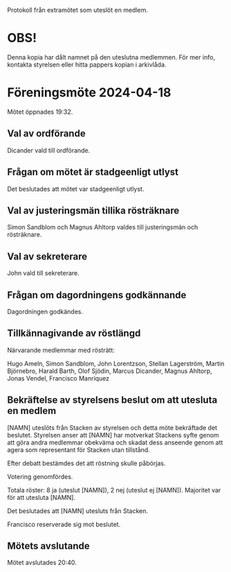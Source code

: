 <!-- 
.. title: Protokoll till extramöte för uteslutning av medlem.
.. slug: extramote
.. date: 2024-04-18 12:00 CET
.. description: Protokoll från extramötet som uteslöt en medlem.
.. category: 2024
-->

Protokoll från extramötet som uteslöt en medlem.

<!-- TEASER_END -->

# OBS!

Denna kopia har dålt namnet på den uteslutna medlemmen. För mer info,
kontakta styrelsen eller hitta pappers kopian i arkivlåda.

# Föreningsmöte 2024-04-18

Mötet öppnades 19:32.

## Val av ordförande

Dicander vald till ordförande.

## Frågan om mötet är stadgeenligt utlyst

Det beslutades att mötet var stadgeenligt utlyst.

## Val av justeringsmän tillika rösträknare

Simon Sandblom och Magnus Ahltorp valdes till justeringsmän och rösträknare.

## Val av sekreterare

John vald till sekreterare.

## Frågan om dagordningens godkännande

Dagordningen godkändes.

## Tillkännagivande av röstlängd

Närvarande medlemmar med rösträtt:

Hugo Ameln, Simon Sandblom, John Lorentzson, Stellan Lagerström,
Martin Björnebro, Harald Barth, Olof Sjödin, Marcus Dicander, Magnus
Ahltorp, Jonas Vendel, Francisco Manríquez

## Bekräftelse av styrelsens beslut om att utesluta en medlem

[NAMN] uteslöts från Stacken av styrelsen och detta möte bekräftade
det beslutet. Styrelsen anser att [NAMN] har motverkat Stackens syfte
genom att göra andra medlemmar obekväma och skadat dess anseende genom
att agera som representant för Stacken utan tillstånd.

Efter debatt bestämdes det att röstning skulle påbörjas.

Votering genomfördes.

Totala röster: 8 ja (uteslut [NAMN]), 2 nej (uteslut ej [NAMN]). Majoritet var för att utesluta [NAMN].

Det beslutades att [NAMN] utesluts från Stacken.

Francisco reserverade sig mot beslutet.

## Mötets avslutande

Mötet avslutades 20:40.
